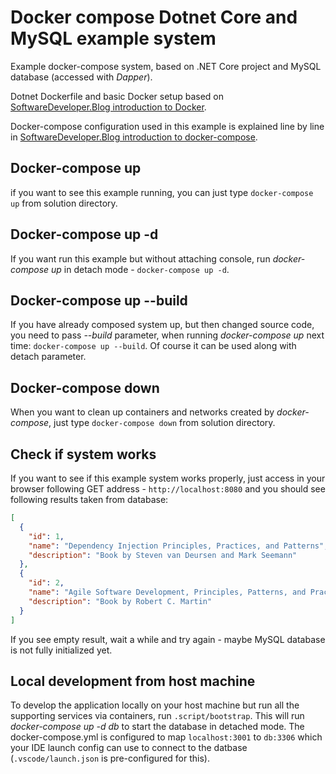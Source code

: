 # Docker compose Dotnet Core and MySQL example system 

Example docker-compose system, based on .NET Core project and MySQL database (accessed with _Dapper_).

Dotnet Dockerfile and basic Docker setup based on [SoftwareDeveloper.Blog introduction to Docker](https://www.softwaredeveloper.blog/multi-project-dotnet-core-solution-in-docker-image).

Docker-compose configuration used in this example is explained line by line in [SoftwareDeveloper.Blog introduction to docker-compose](https://www.softwaredeveloper.blog/docker-compose-introduction-dotnet-core-app-composed-with-mysql-database).

## Docker-compose up
if you want to see this example running, you can just type `docker-compose up` from solution directory.

## Docker-compose up -d
If you want run this example but without attaching console, run _docker-compose up_ in detach mode - `docker-compose up -d`.

## Docker-compose up --build
If you have already composed system up, but then changed source code, you need to pass _--build_ parameter, when running _docker-compose up_ next time: `docker-compose up --build`.
Of course it can be used along with detach parameter.

## Docker-compose down
When you want to clean up containers and networks created by _docker-compose_, just type `docker-compose down` from solution directory.

## Check if system works
If you want to see if this example system works properly, just access in your browser following GET address - `http://localhost:8080` and you should see following results taken from database:

``` json
[
  {
    "id": 1,
    "name": "Dependency Injection Principles, Practices, and Patterns",
    "description": "Book by Steven van Deursen and Mark Seemann"
  },
  {
    "id": 2,
    "name": "Agile Software Development, Principles, Patterns, and Practices",
    "description": "Book by Robert C. Martin"
  }
]
```

If you see empty result, wait a while and try again - maybe MySQL database is not fully initialized yet.

## Local development from host machine
To develop the application locally on your host machine but run all the supporting services via containers, run `.script/bootstrap`. This will run _docker-compose up -d db_ to start the database in detached mode. The docker-compose.yml is configured to map `localhost:3001` to `db:3306` which your IDE launch config can use to connect to the datbase (`.vscode/launch.json` is pre-configured for this).